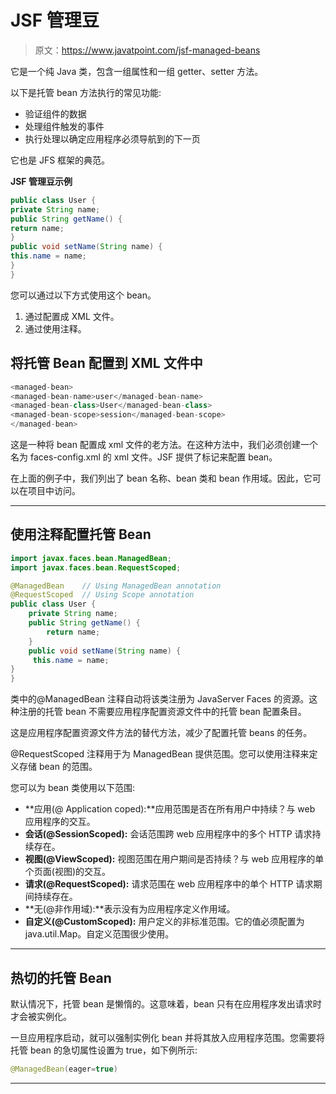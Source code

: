 # JSF 管理豆

> 原文：<https://www.javatpoint.com/jsf-managed-beans>

它是一个纯 Java 类，包含一组属性和一组 getter、setter 方法。

以下是托管 bean 方法执行的常见功能:

*   验证组件的数据
*   处理组件触发的事件
*   执行处理以确定应用程序必须导航到的下一页

它也是 JFS 框架的典范。

**JSF 管理豆示例**

```java
public class User {
private String name;
public String getName() {
return name;
}
public void setName(String name) {
this.name = name;
} 
}

```

您可以通过以下方式使用这个 bean。

1.  通过配置成 XML 文件。
2.  通过使用注释。

## 将托管 Bean 配置到 XML 文件中

```java
<managed-bean>
<managed-bean-name>user</managed-bean-name>
<managed-bean-class>User</managed-bean-class>
<managed-bean-scope>session</managed-bean-scope>
</managed-bean>

```

这是一种将 bean 配置成 xml 文件的老方法。在这种方法中，我们必须创建一个名为 faces-config.xml 的 xml 文件。JSF 提供了<managec-bean>标记来配置 bean。</managec-bean>

在上面的例子中，我们列出了 bean 名称、bean 类和 bean 作用域。因此，它可以在项目中访问。

* * *

## 使用注释配置托管 Bean

```java
import javax.faces.bean.ManagedBean;
import javax.faces.bean.RequestScoped;

@ManagedBean    // Using ManagedBean annotation
@RequestScoped  // Using Scope annotation
public class User {
	private String name;
	public String getName() {
		return name;
	}
	public void setName(String name) {
	 this.name = name;
}
}

```

类中的@ManagedBean 注释自动将该类注册为 JavaServer Faces 的资源。这种注册的托管 bean 不需要应用程序配置资源文件中的托管 bean 配置条目。

这是应用程序配置资源文件方法的替代方法，减少了配置托管 beans 的任务。

@RequestScoped 注释用于为 ManagedBean 提供范围。您可以使用注释来定义存储 bean 的范围。

您可以为 bean 类使用以下范围:

*   **应用(@ Application coped):**应用范围是否在所有用户中持续？与 web 应用程序的交互。
*   **会话(@SessionScoped):** 会话范围跨 web 应用程序中的多个 HTTP 请求持续存在。
*   **视图(@ViewScoped):** 视图范围在用户期间是否持续？与 web 应用程序的单个页面(视图)的交互。
*   **请求(@RequestScoped):** 请求范围在 web 应用程序中的单个 HTTP 请求期间持续存在。
*   **无(@非作用域):**表示没有为应用程序定义作用域。
*   **自定义(@CustomScoped):** 用户定义的非标准范围。它的值必须配置为 java.util.Map。自定义范围很少使用。

* * *

## 热切的托管 Bean

默认情况下，托管 bean 是懒惰的。这意味着，bean 只有在应用程序发出请求时才会被实例化。

一旦应用程序启动，就可以强制实例化 bean 并将其放入应用程序范围。您需要将托管 bean 的急切属性设置为 true，如下例所示:

```java
@ManagedBean(eager=true)

```

* * *
